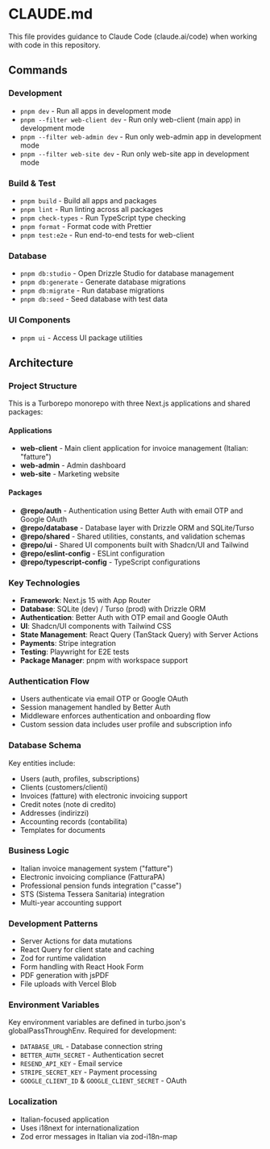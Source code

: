 # CLAUDE.md

This file provides guidance to Claude Code (claude.ai/code) when working with code in this repository.

## Commands

### Development
- `pnpm dev` - Run all apps in development mode
- `pnpm --filter web-client dev` - Run only web-client (main app) in development mode
- `pnpm --filter web-admin dev` - Run only web-admin app in development mode
- `pnpm --filter web-site dev` - Run only web-site app in development mode

### Build & Test
- `pnpm build` - Build all apps and packages
- `pnpm lint` - Run linting across all packages
- `pnpm check-types` - Run TypeScript type checking
- `pnpm format` - Format code with Prettier
- `pnpm test:e2e` - Run end-to-end tests for web-client

### Database
- `pnpm db:studio` - Open Drizzle Studio for database management
- `pnpm db:generate` - Generate database migrations
- `pnpm db:migrate` - Run database migrations
- `pnpm db:seed` - Seed database with test data

### UI Components
- `pnpm ui` - Access UI package utilities

## Architecture

### Project Structure
This is a Turborepo monorepo with three Next.js applications and shared packages:

#### Applications
- **web-client** - Main client application for invoice management (Italian: "fatture")
- **web-admin** - Admin dashboard
- **web-site** - Marketing website

#### Packages
- **@repo/auth** - Authentication using Better Auth with email OTP and Google OAuth
- **@repo/database** - Database layer with Drizzle ORM and SQLite/Turso
- **@repo/shared** - Shared utilities, constants, and validation schemas
- **@repo/ui** - Shared UI components built with Shadcn/UI and Tailwind
- **@repo/eslint-config** - ESLint configuration
- **@repo/typescript-config** - TypeScript configurations

### Key Technologies
- **Framework**: Next.js 15 with App Router
- **Database**: SQLite (dev) / Turso (prod) with Drizzle ORM
- **Authentication**: Better Auth with OTP email and Google OAuth
- **UI**: Shadcn/UI components with Tailwind CSS
- **State Management**: React Query (TanStack Query) with Server Actions
- **Payments**: Stripe integration
- **Testing**: Playwright for E2E tests
- **Package Manager**: pnpm with workspace support

### Authentication Flow
- Users authenticate via email OTP or Google OAuth
- Session management handled by Better Auth
- Middleware enforces authentication and onboarding flow
- Custom session data includes user profile and subscription info

### Database Schema
Key entities include:
- Users (auth, profiles, subscriptions)
- Clients (customers/clienti)
- Invoices (fatture) with electronic invoicing support
- Credit notes (note di credito)
- Addresses (indirizzi)
- Accounting records (contabilita)
- Templates for documents

### Business Logic
- Italian invoice management system ("fatture")
- Electronic invoicing compliance (FatturaPA)
- Professional pension funds integration ("casse")
- STS (Sistema Tessera Sanitaria) integration
- Multi-year accounting support

### Development Patterns
- Server Actions for data mutations
- React Query for client state and caching
- Zod for runtime validation
- Form handling with React Hook Form
- PDF generation with jsPDF
- File uploads with Vercel Blob

### Environment Variables
Key environment variables are defined in turbo.json's globalPassThroughEnv. Required for development:
- `DATABASE_URL` - Database connection string
- `BETTER_AUTH_SECRET` - Authentication secret
- `RESEND_API_KEY` - Email service
- `STRIPE_SECRET_KEY` - Payment processing
- `GOOGLE_CLIENT_ID` & `GOOGLE_CLIENT_SECRET` - OAuth

### Localization
- Italian-focused application
- Uses i18next for internationalization
- Zod error messages in Italian via zod-i18n-map